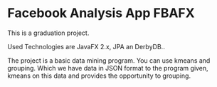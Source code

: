 Facebook Analysis App FBAFX
=================

This is a graduation project.


Used Technologies are JavaFX 2.x, JPA an DerbyDB..

The project is a basic data mining program. You can use kmeans and grouping. 
Which we have data in JSON format to the program given, kmeans on this data and provides the opportunity to grouping. 
